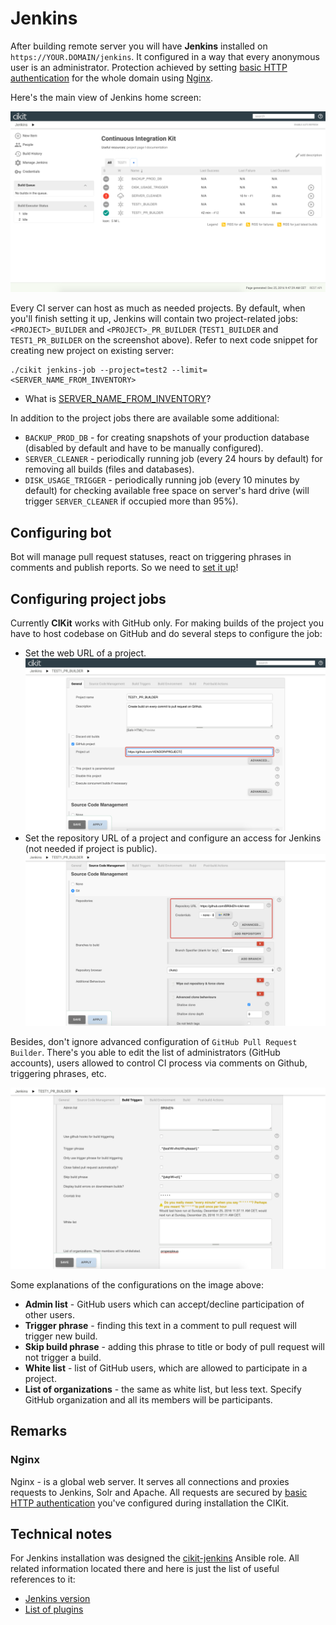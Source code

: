 # Jenkins

After building remote server you will have **Jenkins** installed on `https://YOUR.DOMAIN/jenkins`. It configured in a way that every anonymous user is an administrator. Protection achieved by setting [basic HTTP authentication](../basic-http-auth) for the whole domain using [Nginx](#nginx).

Here's the main view of Jenkins home screen:

![Home screen](images/home-screen.png)

Every CI server can host as much as needed projects. By default, when you'll finish setting it up, Jenkins will contain two project-related jobs: `<PROJECT>_BUILDER` and `<PROJECT>_PR_BUILDER` (`TEST1_BUILDER` and `TEST1_PR_BUILDER` on the screenshot above). Refer to next code snippet for creating new project on existing server:

```shell
./cikit jenkins-job --project=test2 --limit=<SERVER_NAME_FROM_INVENTORY>
```

- What is [SERVER_NAME_FROM_INVENTORY](../ansible/inventory)?

In addition to the project jobs there are available some additional:

- `BACKUP_PROD_DB` - for creating snapshots of your production database (disabled by default and have to be manually configured).
- `SERVER_CLEANER` - periodically running job (every 24 hours by default) for removing all builds (files and databases).
- `DISK_USAGE_TRIGGER` - periodically running job (every 10 minutes by default) for checking available free space on server's hard drive (will trigger `SERVER_CLEANER` if occupied more than 95%).

## Configuring bot

Bot will manage pull request statuses, react on triggering phrases in comments and publish reports. So we need to [set it up](github-bot)!

## Configuring project jobs

Currently **CIKit** works with GitHub only. For making builds of the project you have to host codebase on GitHub and do several steps to configure the job:

- Set the web URL of a project. ![Pull request builder web URL](images/pr-builder-web-url.png)
- Set the repository URL of a project and configure an access for Jenkins (not needed if project is public). ![Pull request builder repository URL](images/pr-builder-repo.png)

Besides, don't ignore advanced configuration of `GitHub Pull Request Builder`. There's you able to edit the list of administrators (GitHub accounts), users allowed to control CI process via comments on Github, triggering phrases, etc.

![Pull request builder repository URL](images/pr-builder-ghprb.png)

Some explanations of the configurations on the image above:

- **Admin list** - GitHub users which can accept/decline participation of other users.
- **Trigger phrase** - finding this text in a comment to pull request will trigger new build.
- **Skip build phrase** - adding this phrase to title or body of pull request will not trigger a build.
- **White list** - list of GitHub users, which are allowed to participate in a project.
- **List of organizations** - the same as white list, but less text. Specify GitHub organization and all its members will be participants.

## Remarks

### Nginx

Nginx - is a global web server. It serves all connections and proxies requests to Jenkins, Solr and Apache. All requests are secured by [basic HTTP authentication](../basic-http-auth) you've configured during installation the CIKit.

## Technical notes

For Jenkins installation was designed the [cikit-jenkins](../../scripts/roles/cikit-jenkins) Ansible role. All related information located there and here is just the list of useful references to it:

- [Jenkins version](../../scripts/roles/cikit-jenkins/vars/main.yml#L5)
- [List of plugins](../../scripts/roles/cikit-jenkins/defaults/main.yml#L29)
